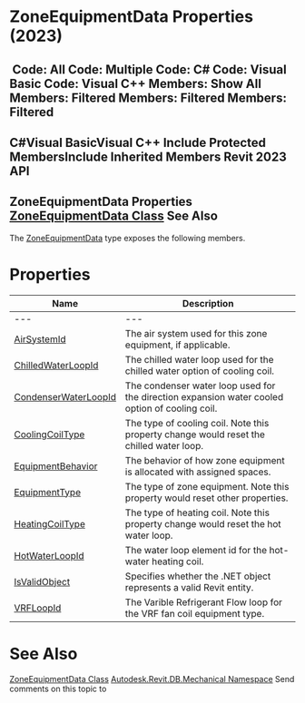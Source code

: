 # ZoneEquipmentData Properties (2023)

﻿
 Code: All Code: Multiple Code: C# Code: Visual Basic Code: Visual C++  Members: Show All Members: Filtered Members: Filtered Members: Filtered   
---  
C#Visual BasicVisual C++
Include Protected MembersInclude Inherited Members
Revit 2023 API  
---  
ZoneEquipmentData Properties  
[ZoneEquipmentData Class](5c3c90a6-699d-b6cf-44f7-405986d13073.md "ZoneEquipmentData Class") See Also  
---  
The [ZoneEquipmentData](5c3c90a6-699d-b6cf-44f7-405986d13073.md "ZoneEquipmentData Class") type exposes the following members.
# Properties
| Name | Description |
| --- | --- |
| --- | --- | --- |
| [AirSystemId](0ce0067f-c37e-0623-b82b-3acdee65177f.md "AirSystemId Property") | The air system used for this zone equipment, if applicable. |
| [ChilledWaterLoopId](6dab9886-6d57-c8d5-1632-db3cf1336981.md "ChilledWaterLoopId Property") | The chilled water loop used for the chilled water option of cooling coil. |
| [CondenserWaterLoopId](47f543fc-aab9-aa58-c350-05cf3d896426.md "CondenserWaterLoopId Property") | The condenser water loop used for the direction expansion water cooled option of cooling coil. |
| [CoolingCoilType](e0348fd6-2ca2-883d-584c-33e2d3f06023.md "CoolingCoilType Property") | The type of cooling coil. Note this property change would reset the chilled water loop. |
| [EquipmentBehavior](64b93255-1f76-bb96-aa7a-9e55c16cf75a.md "EquipmentBehavior Property") | The behavior of how zone equipment is allocated with assigned spaces. |
| [EquipmentType](b4745b25-1b30-1568-d002-82d22b9c129e.md "EquipmentType Property") | The type of zone equipment. Note this property would reset other properties. |
| [HeatingCoilType](fa988b15-fa16-3048-4d29-9397963a8de6.md "HeatingCoilType Property") | The type of heating coil. Note this property change would reset the hot water loop. |
| [HotWaterLoopId](0cb8dad3-1241-af85-78e6-9ec277a30944.md "HotWaterLoopId Property") | The water loop element id for the hot-water heating coil. |
| [IsValidObject](6c66d99c-89da-7f33-a256-2d2a7b51685f.md "IsValidObject Property") | Specifies whether the .NET object represents a valid Revit entity. |
| [VRFLoopId](a24286dd-bf72-9135-2b32-386bd90e1d8b.md "VRFLoopId Property") | The Varible Refrigerant Flow loop for the VRF fan coil equipment type. |

# See Also
[ZoneEquipmentData Class](5c3c90a6-699d-b6cf-44f7-405986d13073.md "ZoneEquipmentData Class")
[Autodesk.Revit.DB.Mechanical Namespace](0eafd899-5912-56fd-94b1-d286156e26fc.md "Autodesk.Revit.DB.Mechanical Namespace")
Send comments on this topic to 